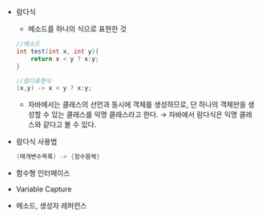- 람다식
    - 메소드를 하나의 식으로 표현한 것
    
    ```java
    //메소드
    int test(int x, int y){
    	return x < y ? x:y;
    }
    
    //람다표현식
    (x,y) -> x < y ? x:y;
    ```
    
    - 자바에서는 클래스의 선언과 동시에 객체를 생성하므로, 단 하나의 객체만을 생성할 수 있는 클래스를 익명 클래스라고 한다. → 자바에서 람다식은 익명 클래스와 같다고 볼 수 있다.
- 람다식 사용법
    
    ```java
    (매개변수목록) -> {함수몸체}
    ```
    
- 함수형 인터페이스
- Variable Capture
- 메소드, 생성자 레퍼런스

